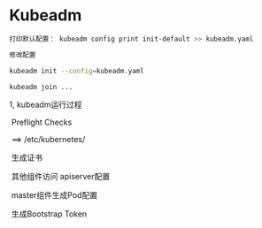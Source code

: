 # Kubeadm

```bash
打印默认配置： kubeadm config print init-default >> kubeadm.yaml

修改配置

kubeadm init --config=kubeadm.yaml

kubeadm join ...
```



1, kubeadm运行过程

​	Preflight Checks

​	==> /etc/kubernetes/

​	生成证书 

​	其他组件访问 apiserver配置

​	master组件生成Pod配置

​	生成Bootstrap Token




